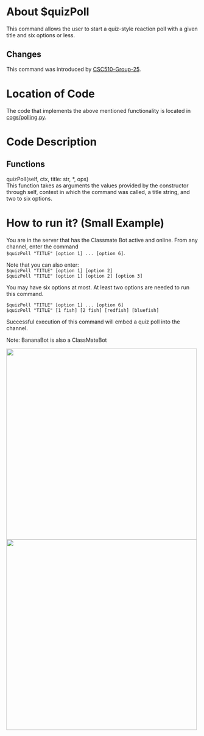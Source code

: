 # About $quizPoll

This command allows the user to start a quiz-style reaction poll with a given title and six options or less.

## Changes

This command was introduced by [CSC510-Group-25](https://github.com/CSC510-Group-25/ClassMateBot/).

# Location of Code
The code that implements the above mentioned functionality is located in [cogs/polling.py](https://github.com/maddaicita/ClassMateBot-1.1/tree/main/cogs/polling.py).

# Code Description
## Functions
quizPoll(self, ctx, title: str, *, ops) <br>
This function takes as arguments the values provided by the constructor through self, context in which the command was called, a title string, and two to six options.

# How to run it? (Small Example)
You are in the server that has the Classmate Bot active and online. From any channel,
 enter the command  
 `$quizPoll "TITLE" [option 1] ... [option 6]`.

 Note that you can also enter:  
`$quizPoll "TITLE" [option 1] [option 2]`  
`$quizPoll "TITLE" [option 1] [option 2] [option 3]`

You may have six options at most. At least two options are needed to run this command.


```
$quizPoll "TITLE" [option 1] ... [option 6]
$quizPoll "TITLE" [1 fish] [2 fish] [redfish] [bluefish]
```
Successful execution of this command will embed a quiz poll into the channel.

Note: BananaBot is also a ClassMateBot

<img src="https://github.com/maddaicita/ClassMateBot-1.1/blob/main/data/proj3media/polling/quizpoll1.png?raw=true" width="500">

<img src="https://github.com/maddaicita/ClassMateBot-1.1/blob/main/data/proj3media/polling/quizpoll2.png?raw=true" width="500">
